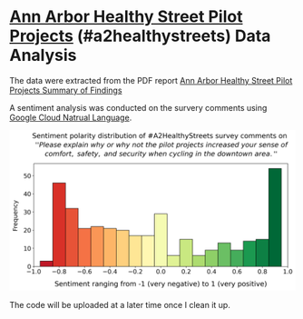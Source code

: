 # [Ann Arbor Healthy Street Pilot Projects](https://www.peoplefriendlystreets.org/healthy-streets-project/) (#a2healthystreets) Data Analysis

The data were extracted from the PDF report [Ann Arbor Healthy Street Pilot Projects Summary of Findings](https://www.peoplefriendlystreets.org/wp-content/uploads/2020/12/A2DDA-Healthy-Street-Technical-Report-DRAFT_03_wAppendix.pdf)

A sentiment analysis was conducted on the survery comments using [Google Cloud Natrual Language](https://cloud.google.com/natural-language). 

![SentimentDist](https://github.com/frfeng/a2healthystreets/blob/main/a2healthystreets_comments_sentiment_Q1.png)

The code will be uploaded at a later time once I clean it up. 
